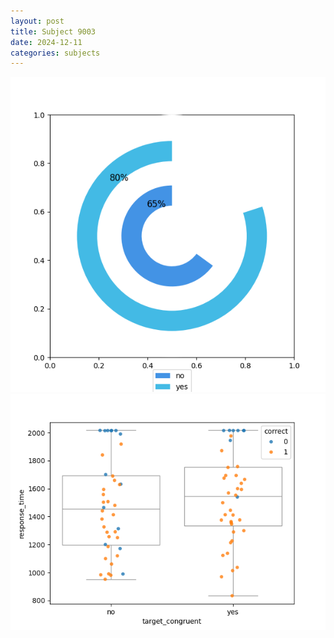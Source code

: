 ```yaml
---
layout: post
title: Subject 9003
date: 2024-12-11
categories: subjects
---
```


![](data/9003/run-2/9003_accuracy_target_congruence.png)
![](data/9003/run-2/9003_rt_congruence.png)
